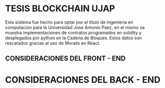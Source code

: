 # TESIS BLOCKCHAIN UJAP
Este sistema fue hecho para optar por el titulo de ingenieria en computacion para la Universidad Jose Antonio Paez, en el mismo se muestra implementaciones de contratos programados en solidity y desplegados por python en la Cadena de Bloques. Estos datos son rescatados gracias al uso de Moralis en React.

## CONSIDERACIONES DEL FRONT - END

# CONSIDERACIONES DEL BACK - END

